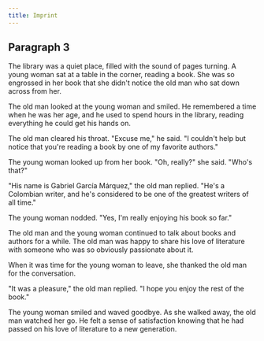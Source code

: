 ```yaml
---
title: Imprint
---
```



## Paragraph 3

The library was a quiet place, filled with the sound of pages turning. A young woman sat at a table in the corner, reading a book. She was so engrossed in her book that she didn't notice the old man who sat down across from her.

The old man looked at the young woman and smiled. He remembered a time when he was her age, and he used to spend hours in the library, reading everything he could get his hands on.

The old man cleared his throat. "Excuse me," he said. "I couldn't help but notice that you're reading a book by one of my favorite authors."

The young woman looked up from her book. "Oh, really?" she said. "Who's that?"

"His name is Gabriel García Márquez," the old man replied. "He's a Colombian writer, and he's considered to be one of the greatest writers of all time."

The young woman nodded. "Yes, I'm really enjoying his book so far."

The old man and the young woman continued to talk about books and authors for a while. The old man was happy to share his love of literature with someone who was so obviously passionate about it.

When it was time for the young woman to leave, she thanked the old man for the conversation.

"It was a pleasure," the old man replied. "I hope you enjoy the rest of the book."

The young woman smiled and waved goodbye. As she walked away, the old man watched her go. He felt a sense of satisfaction knowing that he had passed on his love of literature to a new generation.
